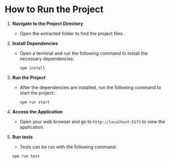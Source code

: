 # How to Run the Project

1. **Navigate to the Project Directory**
    - Open the extracted folder to find the project files.

2. **Install Dependencies**
    - Open a terminal and run the following command to install the necessary dependencies:
      ```
      npm install
      ```

3. **Run the Project**
    - After the dependencies are installed, run the following command to start the project:
      ```
      npm run start
      ```

4. **Access the Application**
    - Open your web browser and go to `http://localhost:5173` to view the application.

5. **Run tests**
    - Tests can be run with the following command:
    ```
    npm run test
    ```
